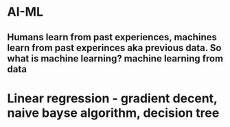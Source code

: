 # AI-ML

## Humans learn from past experiences, machines learn from past experinces aka previous data. So what is machine learning? machine learning from data 

# Linear regression - gradient decent, naive bayse algorithm, decision tree
